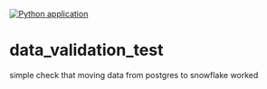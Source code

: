 [![Python application](https://github.com/jonathan-gartland/data_validation_test/actions/workflows/python-app.yml/badge.svg)](https://github.com/jonathan-gartland/data_validation_test/actions/workflows/python-app.yml)  
  

# data_validation_test
simple check that moving data from postgres to snowflake worked
